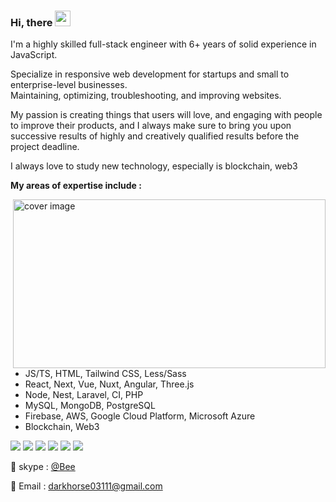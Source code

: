 ### Hi, there <img src="https://media.giphy.com/media/hvRJCLFzcasrR4ia7z/giphy.gif" width="25px">

I'm a highly skilled full-stack engineer with 6+ years of solid experience in JavaScript.

Specialize in responsive web development for startups and small to enterprise-level businesses.<br/>
Maintaining, optimizing, troubleshooting, and improving websites.

My passion is creating things that users will love, and engaging with people to improve their products, and I always make sure to bring you upon successive results of highly and creatively qualified results before the project deadline.

I always love to study new technology, especially is blockchain, web3

**My areas of expertise include :** 

<div>
  <img align="right" alt="cover image" src="https://user-images.githubusercontent.com/86523551/128211619-0a813451-9ca4-4853-b628-b12ad0796b03.png" width="500" height="270" />
</div>

- JS/TS, HTML, Tailwind CSS, Less/Sass
- React, Next, Vue, Nuxt, Angular, Three.js
- Node, Nest, Laravel, CI, PHP
- MySQL, MongoDB, PostgreSQL
- Firebase, AWS, Google Cloud Platform, Microsoft Azure
- Blockchain, Web3

![](https://img.shields.io/badge/Network-BitCoin-informational?style=flat&logo=bitcoin&logoColor=white&color=3bac3a)
![](https://img.shields.io/badge/Network-Ethereum-informational?style=flat&logo=ethereum&logoColor=white&color=3bac3a)
![](https://img.shields.io/badge/Language-Solidity-informational?style=flat&logo=solidity&logoColor=white&color=3bac3a)
![](https://img.shields.io/badge/Token-ERC721-informational?style=flat&logo=erc721&logoColor=white&color=3bac3a)
![](https://img.shields.io/badge/Token-ERC1155-informational?style=flat&logo=erc1155&logoColor=white&color=3bac3a)
![](https://img.shields.io/badge/Token-ERC20-informational?style=flat&logo=erc20&logoColor=white&color=3bac3a)

💬 skype : [@Bee](https://join.skype.com/invite/g5flNuJT9hNM) 

📝 Email : darkhorse03111@gmail.com
